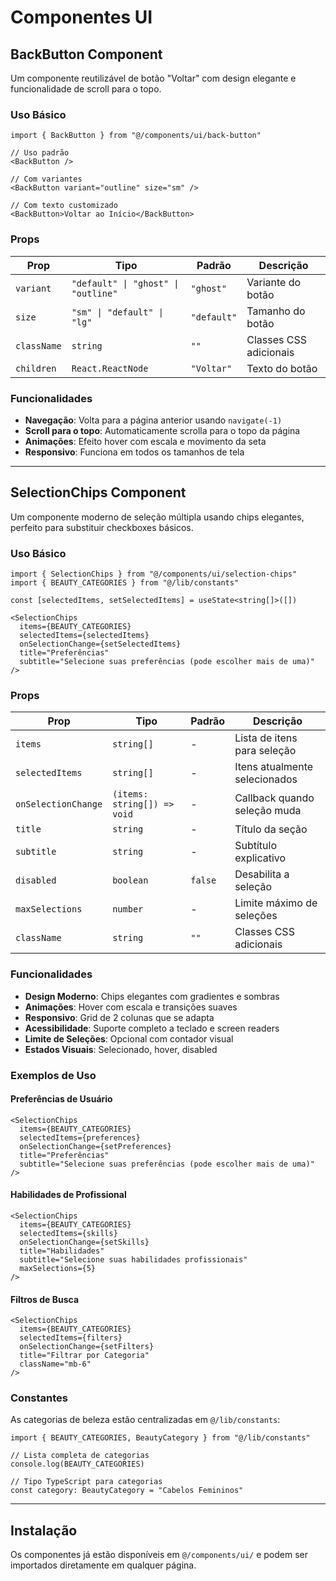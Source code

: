 # Componentes UI

## BackButton Component

Um componente reutilizável de botão "Voltar" com design elegante e funcionalidade de scroll para o topo.

### Uso Básico

```tsx
import { BackButton } from "@/components/ui/back-button"

// Uso padrão
<BackButton />

// Com variantes
<BackButton variant="outline" size="sm" />

// Com texto customizado
<BackButton>Voltar ao Início</BackButton>
```

### Props

| Prop | Tipo | Padrão | Descrição |
|------|------|--------|-----------|
| `variant` | `"default" \| "ghost" \| "outline"` | `"ghost"` | Variante do botão |
| `size` | `"sm" \| "default" \| "lg"` | `"default"` | Tamanho do botão |
| `className` | `string` | `""` | Classes CSS adicionais |
| `children` | `React.ReactNode` | `"Voltar"` | Texto do botão |

### Funcionalidades

- **Navegação**: Volta para a página anterior usando `navigate(-1)`
- **Scroll para o topo**: Automaticamente scrolla para o topo da página
- **Animações**: Efeito hover com escala e movimento da seta
- **Responsivo**: Funciona em todos os tamanhos de tela

---

## SelectionChips Component

Um componente moderno de seleção múltipla usando chips elegantes, perfeito para substituir checkboxes básicos.

### Uso Básico

```tsx
import { SelectionChips } from "@/components/ui/selection-chips"
import { BEAUTY_CATEGORIES } from "@/lib/constants"

const [selectedItems, setSelectedItems] = useState<string[]>([])

<SelectionChips
  items={BEAUTY_CATEGORIES}
  selectedItems={selectedItems}
  onSelectionChange={setSelectedItems}
  title="Preferências"
  subtitle="Selecione suas preferências (pode escolher mais de uma)"
/>
```

### Props

| Prop | Tipo | Padrão | Descrição |
|------|------|--------|-----------|
| `items` | `string[]` | - | Lista de itens para seleção |
| `selectedItems` | `string[]` | - | Itens atualmente selecionados |
| `onSelectionChange` | `(items: string[]) => void` | - | Callback quando seleção muda |
| `title` | `string` | - | Título da seção |
| `subtitle` | `string` | - | Subtítulo explicativo |
| `disabled` | `boolean` | `false` | Desabilita a seleção |
| `maxSelections` | `number` | - | Limite máximo de seleções |
| `className` | `string` | `""` | Classes CSS adicionais |

### Funcionalidades

- **Design Moderno**: Chips elegantes com gradientes e sombras
- **Animações**: Hover com escala e transições suaves
- **Responsivo**: Grid de 2 colunas que se adapta
- **Acessibilidade**: Suporte completo a teclado e screen readers
- **Limite de Seleções**: Opcional com contador visual
- **Estados Visuais**: Selecionado, hover, disabled

### Exemplos de Uso

#### Preferências de Usuário
```tsx
<SelectionChips
  items={BEAUTY_CATEGORIES}
  selectedItems={preferences}
  onSelectionChange={setPreferences}
  title="Preferências"
  subtitle="Selecione suas preferências (pode escolher mais de uma)"
/>
```

#### Habilidades de Profissional
```tsx
<SelectionChips
  items={BEAUTY_CATEGORIES}
  selectedItems={skills}
  onSelectionChange={setSkills}
  title="Habilidades"
  subtitle="Selecione suas habilidades profissionais"
  maxSelections={5}
/>
```

#### Filtros de Busca
```tsx
<SelectionChips
  items={BEAUTY_CATEGORIES}
  selectedItems={filters}
  onSelectionChange={setFilters}
  title="Filtrar por Categoria"
  className="mb-6"
/>
```

### Constantes

As categorias de beleza estão centralizadas em `@/lib/constants`:

```tsx
import { BEAUTY_CATEGORIES, BeautyCategory } from "@/lib/constants"

// Lista completa de categorias
console.log(BEAUTY_CATEGORIES)

// Tipo TypeScript para categorias
const category: BeautyCategory = "Cabelos Femininos"
```

---

## Instalação

Os componentes já estão disponíveis em `@/components/ui/` e podem ser importados diretamente em qualquer página. 